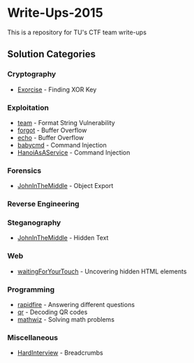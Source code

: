 # Write-Ups-2015
This is a repository for TU's CTF team write-ups

## Solution Categories

### Cryptography
* [Exorcise](PoliCTF/Crypto/Exorcise/) - Finding XOR Key

### Exploitation
* [team](Backdoorctf15/team_600/) - Format String Vulnerability
* [forgot](Backdoorctf15/forgot_200/) - Buffer Overflow
* [echo](Backdoorctf15/echo_100/) - Buffer Overflow
* [babycmd](DefConQual15/babycmd/) - Command Injection
* [HanoiAsAService](PoliCTF/Pwn/HanoiAsAService/) - Command Injection

### Forensics
* [JohnInTheMiddle](PoliCTF/Forensics/JohnInTheMiddle/) - Object Export

### Reverse Engineering


### Steganography
* [JohnInTheMiddle](PoliCTF/Forensics/JohnInTheMiddle/) - Hidden Text

### Web
* [waitingForYourTouch](DefConQual15/waitingForYourTouch/) - Uncovering hidden HTML elements

### Programming
* [rapidfire](Backdoorctf15/rapidFire_500/) - Answering different questions
* [qr](Backdoorctf15/qr_75/) - Decoding QR codes
* [mathwiz](DefConQual15/mathwiz/) - Solving math problems

### Miscellaneous
* [HardInterview](PoliCTF/GrabBag/HardInterview/) - Breadcrumbs

